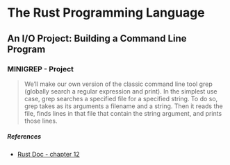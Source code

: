 # The Rust Programming Language
## An I/O Project: Building a Command Line Program

### MINIGREP - Project

> We’ll make our own version of the classic command line tool grep (globally search a regular expression and print). 
In the simplest use case, grep searches a specified file for a specified string. 
To do so, grep takes as its arguments a filename and a string. Then it reads the file, finds lines in that file that contain the string argument, and prints those lines.


##### References
- [Rust Doc - chapter 12](https://doc.rust-lang.org/book/ch12-00-an-io-project.html)
